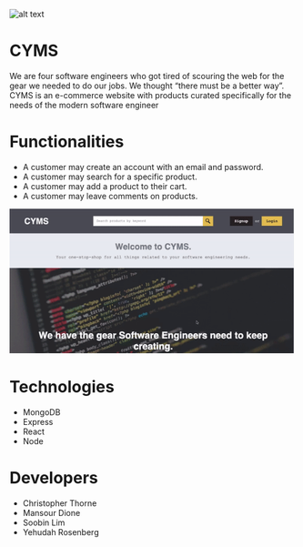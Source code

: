 ![alt text](https://github.com/soura934/CYMS/blob/main/frontend/src/assets/homepage.png)
 
# CYMS
We are four software engineers who got tired of scouring the web for the gear we needed to do our jobs. We thought “there must be a better way”.  CYMS is an e-commerce website with products curated specifically for the needs of the modern software engineer

# Functionalities
- A customer may create an account with an email and password.
- A customer may search for a specific product.
- A customer may add a product to their cart.
- A customer may leave comments on products.  
<img src="frontend/src/assets/mern.gif" width="500" />

# Technologies
- MongoDB
- Express
- React
- Node

# Developers
- Christopher Thorne
- Mansour Dione
- Soobin Lim
- Yehudah Rosenberg
